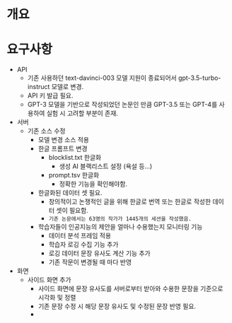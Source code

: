 
# 개요



# 요구사항
- API
	- 기존 사용하던 text-davinci-003 모델 지원이 종료되어서 gpt-3.5-turbo-instruct 모델로 변경.
	- API 키 발급 필요.
	- GPT-3 모델을 기반으로 작성되었던 논문인 만큼 GPT-3.5 또는 GPT-4를 사용하여 실험 시 고려할 부분이 존재.
- 서버
	- 기존 소스 수정
		- 모델 변경 소스 적용
		- 한글 프롬프트 변경
			- blocklist.txt 한글화
				- 생성 AI 블랙리스트 설정 (욕설 등...)
			- prompt.tsv 한글화
				- 정확한 기능을 확인해야함.
		- 한글화된 데이터 셋 필요.
			- 창의적이고 논쟁적인 글을 위해 한글로 번역 또는 한글로 작성한 데이터 셋이 필요함.
			- `기존 논문에서는 63명의 작가가 1445개의 세션을 작성했음.`
		- 학습자들이 인공지능의 제안을 얼마나 수용했는지 모니터링 기능
			- 데이터 분석 프레임 적용
			- 학습자 로깅 수집 기능 추가
			- 로깅 데이터 문장 유사도 계산 기능 추가
			- 기존 작문이 변경될 때 마다 반영
- 화면
	- 사이드 화면 추가
		- 사이드 화면에 문장 유사도를 서버로부터 받아와 수용한 문장을 기준으로 시각화 및 정렬
		- 기존 문장 수정 시 해당 문장 유사도 및 수정된 문장 반영 필요.
		- 